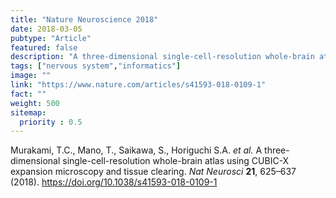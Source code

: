 ```yaml
---
title: "Nature Neuroscience 2018"
date: 2018-03-05
pubtype: "Article"
featured: false
description: "A three-dimensional single-cell-resolution whole-brain atlas using CUBIC-X expansion microscopy and tissue clearing"
tags: ["nervous system","informatics"]
image: ""
link: "https://www.nature.com/articles/s41593-018-0109-1"
fact: ""
weight: 500
sitemap:
  priority : 0.5
---
```


Murakami, T.C., Mano, T., Saikawa, S., Horiguchi S.A. _et al._ A three-dimensional single-cell-resolution whole-brain atlas using CUBIC-X expansion microscopy and tissue clearing. _Nat Neurosci_ **21**, 625–637 (2018). https://doi.org/10.1038/s41593-018-0109-1
